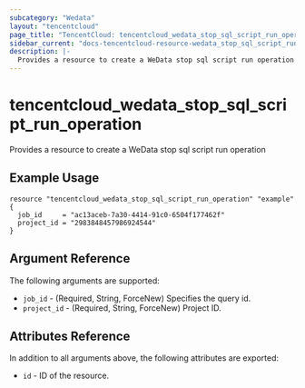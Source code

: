 ```yaml
---
subcategory: "Wedata"
layout: "tencentcloud"
page_title: "TencentCloud: tencentcloud_wedata_stop_sql_script_run_operation"
sidebar_current: "docs-tencentcloud-resource-wedata_stop_sql_script_run_operation"
description: |-
  Provides a resource to create a WeData stop sql script run operation
---
```


# tencentcloud_wedata_stop_sql_script_run_operation

Provides a resource to create a WeData stop sql script run operation

## Example Usage

```hcl
resource "tencentcloud_wedata_stop_sql_script_run_operation" "example" {
  job_id     = "ac13aceb-7a30-4414-91c0-6504f177462f"
  project_id = "2983848457986924544"
}
```

## Argument Reference

The following arguments are supported:

* `job_id` - (Required, String, ForceNew) Specifies the query id.
* `project_id` - (Required, String, ForceNew) Project ID.

## Attributes Reference

In addition to all arguments above, the following attributes are exported:

* `id` - ID of the resource.




